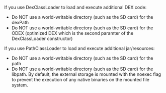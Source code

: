If you use DexClassLoader to load and execute additional DEX code:

* Do NOT use a world-writable directory (such as the SD card) for the dexPath
* Do NOT use a world-writable directory (such as the SD card) for the ODEX (optimized DEX which is the second paramter
  of the DexClassLoader constructor)

If you use PathClassLoader to load and execute additional jar/resources:

* Do NOT use a world-writable directory (such as the SD card) for the path
* Do NOT use a world-writable directory (such as the SD card) for the libpath. By default, the external storage is
  mounted with the noexec flag to prevent the execution of any native binaries on the mounted file system.